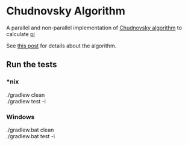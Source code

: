 # Chudnovsky Algorithm
A parallel and non-parallel implementation of [Chudnovsky algorithm](https://en.wikipedia.org/wiki/Chudnovsky_algorithm) to calculate [pi](https://en.wikipedia.org/wiki/Pi)

See [this post](http://www.craig-wood.com/nick/articles/pi-chudnovsky/) for details about the algorithm.

## Run the tests

### *nix

./gradlew clean  
./gradlew test -i

### Windows
./gradlew.bat clean  
./gradlew.bat test -i
